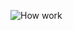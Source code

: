 ![How work](https://github.com/user-attachments/assets/9d6a912a-e7bc-4648-8ef7-969e2ccd72ca)
<?xml version="1.0" encoding="UTF-8"?>
<!DOCTYPE svg PUBLIC "-//W3C//DTD SVG 1.1//EN" "http://www.w3.org/Graphics/SVG/1.1/DTD/svg11.dtd">
<!-- Creator: CorelDRAW 2018 (64-Bit) -->
<svg xmlns="http://www.w3.org/2000/svg" xml:space="preserve" width="210mm" height="297mm" version="1.1" style="shape-rendering:geometricPrecision; text-rendering:geometricPrecision; image-rendering:optimizeQuality; fill-rule:evenodd; clip-rule:evenodd"
viewBox="0 0 21000 29700"
 xmlns:xlink="http://www.w3.org/1999/xlink">
 <defs>
  <style type="text/css">
   <![CDATA[
    .str0 {stroke:#2B2A29;stroke-width:20;stroke-miterlimit:22.9256}
    .fil0 {fill:none}
    .fil1 {fill:#2B2A29;fill-rule:nonzero}
   ]]>
  </style>
 </defs>
 <g id="Layer_x0020_1">
  <metadata id="CorelCorpID_0Corel-Layer"/>
  <g id="_2685583755776">
   <g>
    <circle class="fil0 str0" cx="8000" cy="4200" r="500"/>
    <path class="fil1" d="M7907.43 4301.03l78.08 -104.84 -68.76 -97.23 31.84 0 36.83 51.69c7.67,10.73 12.98,18.91 16.04,24.6 4.56,-7.05 9.92,-14.58 16.09,-22.53l40.35 -53.76 29.31 0 -70.18 96.05 75.54 106.02 -32.83 0 -50.99 -72.06c-2.92,-4.09 -5.69,-8.18 -8.28,-12.23 -4.51,6.77 -7.71,11.52 -9.69,14.21l-51.22 70.08 -32.13 0z"/>
   </g>
   <rect class="fil0" x="7500" y="3700" width="1000" height="1000"/>
  </g>
  <g id="_2685583749920">
   <path class="fil1" d="M11366.88 5821.28l0 -24.69 103.49 -129.54c7.43,-9.13 14.39,-17.17 21.02,-24.13l-112.65 0 0 -23.71 144.49 0 0 23.71 -113.5 140.17 -12.13 14.48 129.02 0 0 23.71 -159.74 0z"/>
   <polygon id="1" class="fil1" points="11538,5649.83 11538,5637.41 11576.39,5637.41 11576.39,5649.83 "/>
   <path id="2" class="fil1" d="M11633.11 5680.17l-12.41 0 0 -79.07c-2.99,2.87 -6.92,5.72 -11.76,8.56 -4.85,2.85 -9.22,4.99 -13.08,6.4l0 -12c6.94,-3.24 13.01,-7.19 18.2,-11.85 5.2,-4.63 8.89,-9.12 11.06,-13.5l7.99 0 0 101.46z"/>
   <rect class="fil0 str0" x="11000" y="5200" width="1000" height="1000"/>
  </g>
  <line class="fil0 str0" x1="5000" y1="4200" x2="7500" y2= "4200" />
  <path class="fil1" d="M4367.18 3807.11l24.55 -3.96c1.37,9.84 5.22,17.36 11.53,22.63 6.3,5.22 15.14,7.85 26.43,7.85 11.43,0 19.9,-2.3 25.45,-6.96 5.5,-4.61 8.28,-10.06 8.28,-16.32 0,-5.6 -2.5,-10.02 -7.44,-13.22 -3.48,-2.21 -11.94,-4.98 -25.4,-8.42 -18.15,-4.56 -30.71,-8.51 -37.77,-11.85 -7,-3.39 -12.32,-7.99 -15.94,-13.92 -3.62,-5.88 -5.46,-12.42 -5.46,-19.57 0,-6.54 1.51,-12.56 4.47,-18.11 3.01,-5.55 7.06,-10.16 12.18,-13.83 3.86,-2.82 9.13,-5.22 15.76,-7.19 6.68,-1.98 13.78,-2.97 21.4,-2.97 11.48,0 21.54,1.65 30.2,4.99 8.7,3.29 15.1,7.81 19.24,13.45 4.09,5.69 6.96,13.27 8.51,22.77l-24.27 3.38c-1.08,-7.62 -4.28,-13.59 -9.55,-17.87 -5.27,-4.28 -12.7,-6.4 -22.34,-6.4 -11.34,0 -19.47,1.88 -24.32,5.65 -4.84,3.76 -7.29,8.18 -7.29,13.21 0,3.2 0.99,6.12 3.01,8.71 2.02,2.63 5.18,4.84 9.5,6.58 2.5,0.94 9.74,3.06 21.87,6.35 17.5,4.66 29.73,8.52 36.69,11.48 6.96,2.96 12.42,7.34 16.37,12.98 4,5.69 5.98,12.75 5.98,21.21 0,8.24 -2.4,16 -7.25,23.29 -4.84,7.29 -11.8,12.93 -20.88,16.93 -9.13,4 -19.43,5.97 -30.91,5.97 -19,0 -33.53,-3.95 -43.5,-11.8 -9.98,-7.9 -16.33,-19.57 -19.1,-35.04z"/>
  <path id="1" class="fil1" d="M4518.17 3850.85l0 -202.07 24.83 0 0 72.72c11.53,-13.5 26.06,-20.23 43.65,-20.23 10.77,0 20.13,2.12 28.13,6.4 7.95,4.28 13.64,10.16 17.07,17.69 3.44,7.52 5.13,18.48 5.13,32.78l0 92.71 -24.83 0 0 -92.62c0,-12.37 -2.69,-21.4 -8,-27.04 -5.36,-5.65 -12.89,-8.47 -22.67,-8.47 -7.29,0 -14.16,1.88 -20.6,5.69 -6.45,3.81 -11.01,8.99 -13.79,15.53 -2.72,6.49 -4.09,15.47 -4.09,26.95l0 79.96 -24.83 0z"/>
  <path id="2" class="fil1" d="M4665.81 3777.61c0,-27.04 7.53,-47.08 22.63,-60.11 12.56,-10.82 27.94,-16.23 46.05,-16.23 20.08,0 36.54,6.59 49.34,19.76 12.75,13.12 19.14,31.33 19.14,54.51 0,18.82 -2.82,33.59 -8.46,44.36 -5.65,10.77 -13.88,19.14 -24.7,25.12 -10.77,5.97 -22.58,8.93 -35.32,8.93 -20.51,0 -37.07,-6.53 -49.72,-19.66 -12.65,-13.12 -18.96,-32.03 -18.96,-56.68zm25.4 0.05c0,18.72 4.1,32.74 12.28,42 8.23,9.32 18.53,13.97 31,13.97 12.32,0 22.57,-4.65 30.81,-14.01 8.18,-9.36 12.27,-23.61 12.27,-42.76 0,-18.06 -4.14,-31.75 -12.37,-41.01 -8.23,-9.32 -18.48,-13.97 -30.71,-13.97 -12.47,0 -22.77,4.61 -31,13.87 -8.18,9.27 -12.28,23.24 -12.28,41.91z"/>
  <path id="3" class="fil1" d="M4831.8 3850.85l0 -146.47 22.3 0 0 22.43c5.69,-10.39 10.96,-17.26 15.8,-20.55 4.85,-3.34 10.16,-4.99 15.95,-4.99 8.37,0 16.89,2.64 25.54,7.86l-8.84 22.91c-6.02,-3.39 -12.04,-5.08 -18.06,-5.08 -5.41,0 -10.26,1.64 -14.54,4.89 -4.28,3.24 -7.34,7.76 -9.17,13.54 -2.78,8.8 -4.14,18.44 -4.14,28.93l0 76.53 -24.84 0z"/>
  <path id="4" class="fil1" d="M4979.97 3828.7l3.39 21.91c-6.96,1.46 -13.22,2.22 -18.68,2.22 -8.98,0 -15.94,-1.42 -20.93,-4.28 -4.94,-2.87 -8.42,-6.59 -10.44,-11.25 -2.02,-4.65 -3.01,-14.44 -3.01,-29.35l0 -84.38 -18.34 0 0 -19.19 18.34 0 0 -36.22 24.84 -14.91 0 51.13 24.83 0 0 19.19 -24.83 0 0 85.79c0,7.11 0.42,11.67 1.31,13.69 0.85,2.02 2.26,3.62 4.24,4.85 1.97,1.17 4.79,1.78 8.46,1.78 2.73,0 6.35,-0.33 10.82,-0.98z"/>
  <path id="5" class="fil1" d="M5051.89 3910.12c-13.64,-17.27 -25.21,-37.44 -34.67,-60.59 -9.45,-23.14 -14.15,-47.13 -14.15,-71.92 0,-21.87 3.52,-42.8 10.58,-62.79 8.28,-23.24 21.02,-46.38 38.24,-69.43l17.78 0c-11.1,19.1 -18.49,32.74 -22.06,40.93 -5.6,12.65 -10.02,25.87 -13.22,39.65 -3.95,17.17 -5.92,34.43 -5.92,51.79 0,44.16 13.73,88.28 41.2,132.36l-17.78 0z"/>
  <path id="6" class="fil1" d="M5513.65 3850.85l-23.15 0 0 -202.07 24.84 0 0 72.11c10.49,-13.08 23.85,-19.62 40.12,-19.62 8.99,0 17.55,1.79 25.59,5.41 8.04,3.62 14.63,8.75 19.85,15.29 5.17,6.58 9.27,14.49 12.18,23.75 2.97,9.22 4.42,19.15 4.42,29.68 0,25.03 -6.21,44.41 -18.58,58.05 -12.41,13.68 -27.28,20.5 -44.63,20.5 -17.27,0 -30.81,-7.19 -40.64,-21.54l0 18.44zm-0.29 -74.32c0,17.5 2.4,30.15 7.15,37.96 7.81,12.75 18.35,19.14 31.66,19.14 10.86,0 20.23,-4.7 28.08,-14.11 7.9,-9.4 11.85,-23.42 11.85,-42.05 0,-19.09 -3.76,-33.16 -11.33,-42.24 -7.58,-9.07 -16.75,-13.64 -27.47,-13.64 -10.87,0 -20.23,4.71 -28.08,14.11 -7.9,9.41 -11.86,23.01 -11.86,40.83z"/>
  <path id="7" class="fil1" d="M5647.75 3677l0 -28.22 24.83 0 0 28.22 -24.83 0zm0 173.85l0 -146.47 24.83 0 0 146.47 -24.83 0z"/>
  <path id="8" class="fil1" d="M5764.35 3828.7l3.39 21.91c-6.96,1.46 -13.22,2.22 -18.68,2.22 -8.98,0 -15.94,-1.42 -20.93,-4.28 -4.94,-2.87 -8.42,-6.59 -10.44,-11.25 -2.02,-4.65 -3.01,-14.44 -3.01,-29.35l0 -84.38 -18.34 0 0 -19.19 18.34 0 0 -36.22 24.84 -14.91 0 51.13 24.83 0 0 19.19 -24.83 0 0 85.79c0,7.11 0.42,11.67 1.31,13.69 0.85,2.02 2.26,3.62 4.24,4.85 1.97,1.17 4.79,1.78 8.46,1.78 2.73,0 6.35,-0.33 10.82,-0.98z"/>
  <path id="9" class="fil1" d="M5778.98 3807.11l24.55 -3.96c1.37,9.84 5.22,17.36 11.53,22.63 6.3,5.22 15.14,7.85 26.43,7.85 11.43,0 19.9,-2.3 25.45,-6.96 5.5,-4.61 8.28,-10.06 8.28,-16.32 0,-5.6 -2.5,-10.02 -7.44,-13.22 -3.48,-2.21 -11.94,-4.98 -25.4,-8.42 -18.15,-4.56 -30.71,-8.51 -37.77,-11.85 -7,-3.39 -12.32,-7.99 -15.94,-13.92 -3.62,-5.88 -5.46,-12.42 -5.46,-19.57 0,-6.54 1.51,-12.56 4.47,-18.11 3.01,-5.55 7.06,-10.16 12.18,-13.83 3.86,-2.82 9.13,-5.22 15.76,-7.19 6.68,-1.98 13.78,-2.97 21.4,-2.97 11.48,0 21.54,1.65 30.2,4.99 8.7,3.29 15.1,7.81 19.24,13.45 4.09,5.69 6.96,13.27 8.51,22.77l-24.27 3.38c-1.08,-7.62 -4.28,-13.59 -9.55,-17.87 -5.27,-4.28 -12.7,-6.4 -22.34,-6.4 -11.34,0 -19.47,1.88 -24.32,5.65 -4.84,3.76 -7.29,8.18 -7.29,13.21 0,3.2 0.99,6.12 3.01,8.71 2.02,2.63 5.18,4.84 9.5,6.58 2.5,0.94 9.74,3.06 21.87,6.35 17.5,4.66 29.73,8.52 36.69,11.48 6.96,2.96 12.42,7.34 16.37,12.98 4,5.69 5.98,12.75 5.98,21.21 0,8.24 -2.4,16 -7.25,23.29 -4.84,7.29 -11.8,12.93 -20.88,16.93 -9.13,4 -19.43,5.97 -30.91,5.97 -19,0 -33.53,-3.95 -43.5,-11.8 -9.98,-7.9 -16.33,-19.57 -19.1,-35.04z"/>
  <path id="10" class="fil1" d="M5946.34 3910.12l-17.78 0c27.46,-44.08 41.2,-88.2 41.2,-132.36 0,-17.27 -1.98,-34.39 -5.93,-51.37 -3.1,-13.78 -7.48,-27 -13.07,-39.7 -3.58,-8.23 -11.01,-22.01 -22.2,-41.3l17.78 0c17.21,23.05 29.96,46.19 38.24,69.43 7.05,19.99 10.58,40.92 10.58,62.79 0,24.79 -4.75,48.78 -14.25,71.92 -9.46,23.15 -20.98,43.32 -34.57,60.59z"/>
  <path id="11" class="fil1" d="M5184.82 3850.85l-24.84 0 0 -158.14c-5.97,5.74 -13.83,11.43 -23.52,17.12 -9.69,5.7 -18.44,9.98 -26.15,12.8l0 -23.99c13.88,-6.49 26.01,-14.39 36.41,-23.71 10.39,-9.26 17.78,-18.25 22.1,-27l16 0 0 202.92z"/>
  <path id="12" class="fil1" d="M5377.62 3698.17l-24.56 1.97c-2.21,-9.73 -5.36,-16.83 -9.45,-21.26 -6.73,-7.1 -15.05,-10.63 -24.93,-10.63 -7.95,0 -15,2.21 -21.07,6.64 -7.81,5.69 -13.92,13.97 -18.49,24.88 -4.51,10.96 -6.86,26.53 -7.05,46.71 5.97,-9.08 13.31,-15.86 21.96,-20.23 8.66,-4.42 17.69,-6.63 27.19,-6.63 16.56,0 30.67,6.11 42.33,18.29 11.62,12.19 17.45,27.9 17.45,47.23 0,12.7 -2.72,24.46 -8.18,35.37 -5.5,10.91 -12.98,19.24 -22.58,25.02 -9.55,5.79 -20.41,8.71 -32.55,8.71 -20.65,0 -37.53,-7.62 -50.61,-22.82 -13.03,-15.19 -19.57,-40.26 -19.57,-75.16 0,-39.04 7.25,-67.45 21.69,-85.18 12.6,-15.43 29.58,-23.15 50.99,-23.15 15.89,0 28.97,4.47 39.13,13.36 10.16,8.89 16.28,21.17 18.3,36.88zm-101.6 87.2c0,8.57 1.83,16.75 5.45,24.56 3.63,7.81 8.71,13.73 15.15,17.82 6.49,4.1 13.36,6.17 20.65,6.17 10.58,0 19.61,-4.24 27.09,-12.7 7.48,-8.47 11.24,-19.95 11.24,-34.48 0,-13.97 -3.71,-24.98 -11.1,-33.02 -7.38,-8.04 -16.79,-12.09 -28.22,-12.09 -11.19,0 -20.74,4.05 -28.55,12.09 -7.81,8.04 -11.71,18.58 -11.71,31.65z"/>
  <g>
   <path class="fil1" d="M7988.72 3575.01l-4.54 -440.52 20 -0.2 4.54 440.52 -20 0.2zm11.28 124.99l-109.24 -247.81 6.7 3.16 6.7 2.95 6.7 2.75 6.69 2.53 6.69 2.33 6.69 2.12 6.69 1.91 6.69 1.7 6.68 1.5 6.68 1.28 6.68 1.08 6.68 0.87 6.67 0.66 6.67 0.45 6.67 0.25 6.67 0.03 6.67 -0.17 6.66 -0.38 6.67 -0.59 6.65 -0.8 6.66 -1.01 6.66 -1.21 6.65 -1.42 6.65 -1.63 6.65 -1.84 6.65 -2.05 6.64 -2.26 6.64 -2.46 6.65 -2.68 6.63 -2.88 6.64 -3.09 6.63 -3.29 0 0 -104.11 250z"/>
  </g>
  <g>
   <path class="fil1" d="M11503.29 5074.9l0 -874.9 20 0 0 874.9 -20 0zm10 125.1l-106.68 -248.92 6.67 3.23 6.66 3.02 6.67 2.81 6.67 2.61 6.67 2.39 6.66 2.19 6.67 1.98 6.67 1.77 6.67 1.57 6.66 1.35 6.67 1.15 6.67 0.93 6.67 0.73 6.66 0.52 6.67 0.32 6.67 0.1 6.67 -0.1 6.66 -0.32 6.67 -0.52 6.67 -0.73 6.67 -0.93 6.66 -1.15 6.67 -1.35 6.67 -1.57 6.67 -1.77 6.66 -1.98 6.67 -2.19 6.67 -2.39 6.67 -2.61 6.66 -2.81 6.67 -3.02 6.67 -3.23 0 0 -106.68 248.92z"/>
  </g>
  <g>
   <circle class="fil0 str0" cx="9500" cy="4200" r="500"/>
   <polygon class="fil1" points="9488.3,4266.74 9488.3,4211.43 9433.26,4211.43 9433.26,4188.29 9488.3,4188.29 9488.3,4133.25 9511.72,4133.25 9511.72,4188.29 9566.75,4188.29 9566.75,4211.43 9511.72,4211.43 9511.72,4266.74 "/>
   <rect class="fil0" x="9000" y="3700" width="1000" height="1000"/>
  </g>
  <g>
   <path class="fil1" d="M8874.9 4210l-374.9 0 0 -20 374.9 0 0 20zm125.1 -10l-248.92 106.68 3.23 -6.67 3.02 -6.66 2.81 -6.67 2.61 -6.67 2.39 -6.67 2.19 -6.66 1.98 -6.67 1.77 -6.67 1.57 -6.67 1.35 -6.66 1.15 -6.67 0.93 -6.67 0.73 -6.67 0.52 -6.66 0.32 -6.67 0.1 -6.67 -0.1 -6.67 -0.32 -6.67 -0.52 -6.66 -0.73 -6.67 -0.93 -6.67 -1.15 -6.67 -1.35 -6.66 -1.57 -6.67 -1.77 -6.67 -1.98 -6.67 -2.19 -6.66 -2.39 -6.67 -2.61 -6.67 -2.81 -6.67 -3.02 -6.66 -3.23 -6.67 0 0 248.92 106.68z"/>
  </g>
  <g>
   <path class="fil1" d="M13874.9 4210l-3874.9 0 0 -20 3874.9 0 0 20zm125.1 -10l-248.92 106.68 3.23 -6.67 3.02 -6.66 2.81 -6.67 2.61 -6.67 2.39 -6.67 2.19 -6.66 1.98 -6.67 1.77 -6.67 1.57 -6.67 1.35 -6.66 1.15 -6.67 0.93 -6.67 0.73 -6.67 0.52 -6.66 0.32 -6.67 0.1 -6.67 -0.1 -6.67 -0.32 -6.67 -0.52 -6.66 -0.73 -6.67 -0.93 -6.67 -1.15 -6.67 -1.35 -6.66 -1.57 -6.67 -1.77 -6.67 -1.98 -6.67 -2.19 -6.66 -2.39 -6.67 -2.61 -6.67 -2.81 -6.67 -3.02 -6.66 -3.23 -6.67 0 0 248.92 106.68z"/>
  </g>
  <g>
   <path class="fil1" d="M10125.1 5690l874.9 0 0 20 -874.9 0 0 -20zm-125.1 10l248.92 -106.68 -3.23 6.67 -3.02 6.66 -2.81 6.67 -2.61 6.67 -2.39 6.67 -2.19 6.66 -1.98 6.67 -1.77 6.67 -1.57 6.67 -1.35 6.66 -1.15 6.67 -0.93 6.67 -0.73 6.67 -0.52 6.66 -0.32 6.67 -0.1 6.67 0.1 6.67 0.32 6.66 0.52 6.67 0.73 6.67 0.93 6.67 1.15 6.66 1.35 6.67 1.57 6.67 1.77 6.67 1.98 6.66 2.19 6.67 2.39 6.67 2.61 6.67 2.81 6.66 3.02 6.67 3.23 6.67 0 0 -248.92 -106.68z"/>
  </g>
  <g>
   <g>
    <circle class="fil0 str0" cx="9500" cy="5700" r="500"/>
    <path class="fil1" d="M9407.43 5801.03l78.08 -104.84 -68.76 -97.23 31.84 0 36.83 51.69c7.67,10.73 12.98,18.91 16.04,24.6 4.56,-7.05 9.92,-14.58 16.09,-22.53l40.35 -53.76 29.31 0 -70.18 96.05 75.54 106.02 -32.83 0 -50.99 -72.06c-2.92,-4.09 -5.69,-8.18 -8.28,-12.23 -4.51,6.77 -7.71,11.52 -9.69,14.21l-51.22 70.08 -32.13 0z"/>
   </g>
   <rect class="fil0" x="9000" y="5200" width="1000" height="1000"/>
  </g>
  <rect class="fil0" x="11130.9" y="1993.65" width="1000" height="1000"/>
  <g>
   <circle class="fil0 str0" cx="8008.2" cy="2632.19" r="500"/>
   <path class="fil1" d="M7913.61 2733.22l77.51 -202.07 29.4 0 82.27 202.07 -30.43 0 -23.38 -61.24 -85.09 0 -21.92 61.24 -28.36 0zm58.13 -82.97l68.87 0 -21.08 -56.02c-6.35,-17.03 -11.14,-31.09 -14.48,-42.2 -2.78,13.18 -6.5,26.11 -11.15,38.9l-22.16 59.32z"/>
   <rect class="fil0" x="7508.2" y="2132.19" width="1000" height="1000"/>
  </g>
  <g>
   <circle class="fil0 str0" cx="8000" cy="5700" r="500"/>
   <path class="fil1" d="M7923.66 5801.03l0 -202.07 75.83 0c15.42,0 27.79,2.02 37.15,6.12 9.32,4.09 16.61,10.39 21.88,18.9 5.31,8.47 7.95,17.36 7.95,26.67 0,8.61 -2.36,16.75 -7.01,24.37 -4.66,7.62 -11.72,13.78 -21.17,18.48 12.23,3.58 21.64,9.69 28.18,18.35 6.58,8.61 9.87,18.81 9.87,30.57 0,9.5 -2.02,18.3 -6.02,26.44 -4,8.13 -8.93,14.39 -14.81,18.81 -5.88,4.38 -13.27,7.72 -22.11,9.97 -8.89,2.26 -19.76,3.39 -32.64,3.39l-77.1 0zm26.81 -117.12l43.7 0c11.85,0 20.37,-0.8 25.49,-2.35 6.82,-2.03 11.95,-5.41 15.38,-10.12 3.44,-4.7 5.18,-10.58 5.18,-17.68 0,-6.73 -1.6,-12.65 -4.85,-17.73 -3.19,-5.13 -7.8,-8.66 -13.78,-10.54 -5.97,-1.88 -16.23,-2.82 -30.71,-2.82l-40.41 0 0 61.24zm0 93.41l50.33 0c8.66,0 14.72,-0.33 18.25,-0.98 6.12,-1.09 11.29,-2.92 15.43,-5.51 4.14,-2.58 7.53,-6.35 10.21,-11.29 2.68,-4.94 4,-10.63 4,-17.07 0,-7.57 -1.93,-14.11 -5.84,-19.71 -3.85,-5.6 -9.22,-9.5 -16.08,-11.76 -6.82,-2.26 -16.7,-3.38 -29.54,-3.38l-46.76 0 0 69.7z"/>
   <rect class="fil0" x="7500" y="5200" width="1000" height="1000"/>
  </g>
  <g>
   <path class="fil1" d="M8874.9 5710l-374.9 0 0 -20 374.9 0 0 20zm125.1 -10l-248.92 106.68 3.23 -6.67 3.02 -6.66 2.81 -6.67 2.61 -6.67 2.39 -6.67 2.19 -6.66 1.98 -6.67 1.77 -6.67 1.57 -6.67 1.35 -6.66 1.15 -6.67 0.93 -6.67 0.73 -6.67 0.52 -6.66 0.32 -6.67 0.1 -6.67 -0.1 -6.67 -0.32 -6.67 -0.52 -6.66 -0.73 -6.67 -0.93 -6.67 -1.15 -6.67 -1.35 -6.66 -1.57 -6.67 -1.77 -6.67 -1.98 -6.67 -2.19 -6.66 -2.39 -6.67 -2.61 -6.67 -2.81 -6.67 -3.02 -6.66 -3.23 -6.67 0 0 248.92 106.68z"/>
  </g>
  <g>
   <path class="fil1" d="M9510 4825.1l0 374.9 -20 0 0 -374.9 20 0zm-10 -125.1l106.68 248.92 -6.67 -3.23 -6.67 -3.02 -6.66 -2.81 -6.67 -2.61 -6.67 -2.39 -6.67 -2.19 -6.66 -1.98 -6.67 -1.77 -6.67 -1.57 -6.67 -1.35 -6.66 -1.15 -6.67 -0.93 -6.67 -0.73 -6.67 -0.52 -6.66 -0.32 -6.67 -0.1 -6.67 0.1 -6.67 0.32 -6.66 0.52 -6.67 0.73 -6.67 0.93 -6.67 1.15 -6.66 1.35 -6.67 1.57 -6.67 1.77 -6.67 1.98 -6.66 2.19 -6.67 2.39 -6.67 2.61 -6.67 2.81 -6.66 3.02 -6.67 3.23 0 0 106.68 -248.92z"/>
  </g>
  <g>
   <path class="fil1" d="M11489.98 7074.9l0 -874.9 20 0 0 874.9 -20 0zm10 125.1l-106.68 -248.92 6.67 3.23 6.66 3.02 6.67 2.81 6.67 2.61 6.67 2.39 6.66 2.19 6.67 1.98 6.67 1.77 6.67 1.57 6.66 1.35 6.67 1.15 6.67 0.93 6.67 0.73 6.66 0.52 6.67 0.32 6.67 0.1 6.67 -0.1 6.66 -0.32 6.67 -0.52 6.67 -0.73 6.67 -0.93 6.66 -1.15 6.67 -1.35 6.67 -1.57 6.67 -1.77 6.66 -1.98 6.67 -2.19 6.67 -2.39 6.67 -2.61 6.66 -2.81 6.67 -3.02 6.67 -3.23 0 0 -106.68 248.92z"/>
  </g>
  <g>
   <path class="fil1" d="M11366.88 7821.28l0 -24.69 103.49 -129.54c7.43,-9.13 14.39,-17.17 21.02,-24.13l-112.65 0 0 -23.71 144.49 0 0 23.71 -113.5 140.17 -12.13 14.48 129.02 0 0 23.71 -159.74 0z"/>
   <polygon id="1" class="fil1" points="11538,7649.83 11538,7637.41 11576.39,7637.41 11576.39,7649.83 "/>
   <path id="2" class="fil1" d="M11633.11 7680.17l-12.41 0 0 -79.07c-2.99,2.87 -6.92,5.72 -11.76,8.56 -4.85,2.85 -9.22,4.99 -13.08,6.4l0 -12c6.94,-3.24 13.01,-7.19 18.2,-11.85 5.2,-4.63 8.89,-9.12 11.06,-13.5l7.99 0 0 101.46z"/>
   <rect class="fil0 str0" x="11000" y="7200" width="1000" height="1000"/>
  </g>
  <g>
   <path class="fil1" d="M9500 7690l1500 0 0 20 -1500 0 -10 -10 10 -10zm0 20l-10 0 0 -10 10 10zm10 -1384.9l0 1374.9 -20 0 0 -1374.9 20 0zm-10 -125.1l106.68 248.92 -6.67 -3.23 -6.67 -3.02 -6.66 -2.81 -6.67 -2.61 -6.67 -2.39 -6.67 -2.19 -6.66 -1.98 -6.67 -1.77 -6.67 -1.57 -6.67 -1.35 -6.66 -1.15 -6.67 -0.93 -6.67 -0.73 -6.67 -0.52 -6.66 -0.32 -6.67 -0.1 -6.67 0.1 -6.67 0.32 -6.66 0.52 -6.67 0.73 -6.67 0.93 -6.67 1.15 -6.66 1.35 -6.67 1.57 -6.67 1.77 -6.67 1.98 -6.66 2.19 -6.67 2.39 -6.67 2.61 -6.67 2.81 -6.66 3.02 -6.67 3.23 0 0 106.68 -248.92z"/>
  </g>
  <path class="fil1" d="M11934.27 3965.86l24.55 -3.96c1.37,9.84 5.22,17.36 11.53,22.63 6.3,5.22 15.14,7.85 26.43,7.85 11.43,0 19.9,-2.3 25.45,-6.96 5.5,-4.61 8.28,-10.06 8.28,-16.32 0,-5.6 -2.5,-10.02 -7.44,-13.22 -3.48,-2.21 -11.94,-4.98 -25.4,-8.42 -18.15,-4.56 -30.71,-8.51 -37.77,-11.85 -7,-3.39 -12.32,-7.99 -15.94,-13.92 -3.62,-5.88 -5.46,-12.42 -5.46,-19.57 0,-6.54 1.51,-12.56 4.47,-18.11 3.01,-5.55 7.06,-10.16 12.18,-13.83 3.86,-2.82 9.13,-5.22 15.76,-7.19 6.68,-1.98 13.78,-2.97 21.4,-2.97 11.48,0 21.54,1.65 30.2,4.99 8.7,3.29 15.1,7.81 19.24,13.45 4.09,5.69 6.96,13.27 8.51,22.77l-24.27 3.38c-1.08,-7.62 -4.28,-13.59 -9.55,-17.87 -5.27,-4.28 -12.7,-6.4 -22.34,-6.4 -11.34,0 -19.47,1.88 -24.32,5.65 -4.84,3.76 -7.29,8.18 -7.29,13.21 0,3.2 0.99,6.12 3.01,8.71 2.02,2.63 5.18,4.84 9.5,6.58 2.5,0.94 9.74,3.06 21.87,6.35 17.5,4.66 29.73,8.52 36.69,11.48 6.96,2.96 12.42,7.34 16.37,12.98 4,5.69 5.98,12.75 5.98,21.21 0,8.24 -2.4,16 -7.25,23.29 -4.84,7.29 -11.8,12.93 -20.88,16.93 -9.13,4 -19.43,5.97 -30.91,5.97 -19,0 -33.53,-3.95 -43.5,-11.8 -9.98,-7.9 -16.33,-19.57 -19.1,-35.04z"/>
  <path id="1" class="fil1" d="M12085.26 4009.6l0 -202.07 24.83 0 0 72.72c11.53,-13.5 26.06,-20.23 43.65,-20.23 10.77,0 20.13,2.12 28.13,6.4 7.95,4.28 13.64,10.16 17.07,17.69 3.44,7.52 5.13,18.48 5.13,32.78l0 92.71 -24.83 0 0 -92.62c0,-12.37 -2.69,-21.4 -8,-27.04 -5.36,-5.65 -12.89,-8.47 -22.67,-8.47 -7.29,0 -14.16,1.88 -20.6,5.69 -6.45,3.81 -11.01,8.99 -13.79,15.53 -2.72,6.49 -4.09,15.47 -4.09,26.95l0 79.96 -24.83 0z"/>
  <path id="2" class="fil1" d="M12232.9 3936.36c0,-27.04 7.53,-47.08 22.63,-60.11 12.56,-10.82 27.94,-16.23 46.05,-16.23 20.08,0 36.54,6.59 49.34,19.76 12.75,13.12 19.14,31.33 19.14,54.51 0,18.82 -2.82,33.59 -8.46,44.36 -5.65,10.77 -13.88,19.14 -24.7,25.12 -10.77,5.97 -22.58,8.93 -35.32,8.93 -20.51,0 -37.07,-6.53 -49.72,-19.66 -12.65,-13.12 -18.96,-32.03 -18.96,-56.68zm25.4 0.05c0,18.72 4.1,32.74 12.28,42 8.23,9.32 18.53,13.97 31,13.97 12.32,0 22.57,-4.65 30.81,-14.01 8.18,-9.36 12.27,-23.61 12.27,-42.76 0,-18.06 -4.14,-31.75 -12.37,-41.01 -8.23,-9.32 -18.48,-13.97 -30.71,-13.97 -12.47,0 -22.77,4.61 -31,13.87 -8.18,9.27 -12.28,23.24 -12.28,41.91z"/>
  <path id="3" class="fil1" d="M12398.89 4009.6l0 -146.47 22.3 0 0 22.43c5.69,-10.39 10.96,-17.26 15.8,-20.55 4.85,-3.34 10.16,-4.99 15.95,-4.99 8.37,0 16.89,2.64 25.54,7.86l-8.84 22.91c-6.02,-3.39 -12.04,-5.08 -18.06,-5.08 -5.41,0 -10.26,1.64 -14.54,4.89 -4.28,3.24 -7.34,7.76 -9.17,13.54 -2.78,8.8 -4.14,18.44 -4.14,28.93l0 76.53 -24.84 0z"/>
  <path id="4" class="fil1" d="M12547.06 3987.45l3.39 21.91c-6.96,1.46 -13.22,2.22 -18.68,2.22 -8.98,0 -15.94,-1.42 -20.93,-4.28 -4.94,-2.87 -8.42,-6.59 -10.44,-11.25 -2.02,-4.65 -3.01,-14.44 -3.01,-29.35l0 -84.38 -18.34 0 0 -19.19 18.34 0 0 -36.22 24.84 -14.91 0 51.13 24.83 0 0 19.19 -24.83 0 0 85.79c0,7.11 0.42,11.67 1.31,13.69 0.85,2.02 2.26,3.62 4.24,4.85 1.97,1.17 4.79,1.78 8.46,1.78 2.73,0 6.35,-0.33 10.82,-0.98z"/>
  <path id="5" class="fil1" d="M12618.98 4068.87c-13.64,-17.27 -25.21,-37.44 -34.67,-60.59 -9.45,-23.14 -14.15,-47.13 -14.15,-71.92 0,-21.87 3.52,-42.8 10.58,-62.79 8.28,-23.24 21.02,-46.38 38.24,-69.43l17.78 0c-11.1,19.1 -18.49,32.74 -22.06,40.93 -5.6,12.65 -10.02,25.87 -13.22,39.65 -3.95,17.17 -5.92,34.43 -5.92,51.79 0,44.16 13.73,88.28 41.2,132.36l-17.78 0z"/>
  <path id="6" class="fil1" d="M13080.74 4009.6l-23.15 0 0 -202.07 24.84 0 0 72.11c10.49,-13.08 23.85,-19.62 40.12,-19.62 8.99,0 17.55,1.79 25.59,5.41 8.04,3.62 14.63,8.75 19.85,15.29 5.17,6.58 9.27,14.49 12.18,23.75 2.97,9.22 4.42,19.15 4.42,29.68 0,25.03 -6.21,44.41 -18.58,58.05 -12.41,13.68 -27.28,20.5 -44.63,20.5 -17.27,0 -30.81,-7.19 -40.64,-21.54l0 18.44zm-0.29 -74.32c0,17.5 2.4,30.15 7.15,37.96 7.81,12.75 18.35,19.14 31.66,19.14 10.86,0 20.23,-4.7 28.08,-14.11 7.9,-9.4 11.85,-23.42 11.85,-42.05 0,-19.09 -3.76,-33.16 -11.33,-42.24 -7.58,-9.07 -16.75,-13.64 -27.47,-13.64 -10.87,0 -20.23,4.71 -28.08,14.11 -7.9,9.41 -11.86,23.01 -11.86,40.83z"/>
  <path id="7" class="fil1" d="M13214.84 3835.75l0 -28.22 24.83 0 0 28.22 -24.83 0zm0 173.85l0 -146.47 24.83 0 0 146.47 -24.83 0z"/>
  <path id="8" class="fil1" d="M13331.44 3987.45l3.39 21.91c-6.96,1.46 -13.22,2.22 -18.68,2.22 -8.98,0 -15.94,-1.42 -20.93,-4.28 -4.94,-2.87 -8.42,-6.59 -10.44,-11.25 -2.02,-4.65 -3.01,-14.44 -3.01,-29.35l0 -84.38 -18.34 0 0 -19.19 18.34 0 0 -36.22 24.84 -14.91 0 51.13 24.83 0 0 19.19 -24.83 0 0 85.79c0,7.11 0.42,11.67 1.31,13.69 0.85,2.02 2.26,3.62 4.24,4.85 1.97,1.17 4.79,1.78 8.46,1.78 2.73,0 6.35,-0.33 10.82,-0.98z"/>
  <path id="9" class="fil1" d="M13346.07 3965.86l24.55 -3.96c1.37,9.84 5.22,17.36 11.53,22.63 6.3,5.22 15.14,7.85 26.43,7.85 11.43,0 19.9,-2.3 25.45,-6.96 5.5,-4.61 8.28,-10.06 8.28,-16.32 0,-5.6 -2.5,-10.02 -7.44,-13.22 -3.48,-2.21 -11.94,-4.98 -25.4,-8.42 -18.15,-4.56 -30.71,-8.51 -37.77,-11.85 -7,-3.39 -12.32,-7.99 -15.94,-13.92 -3.62,-5.88 -5.46,-12.42 -5.46,-19.57 0,-6.54 1.51,-12.56 4.47,-18.11 3.01,-5.55 7.06,-10.16 12.18,-13.83 3.86,-2.82 9.13,-5.22 15.76,-7.19 6.68,-1.98 13.78,-2.97 21.4,-2.97 11.48,0 21.54,1.65 30.2,4.99 8.7,3.29 15.1,7.81 19.24,13.45 4.09,5.69 6.96,13.27 8.51,22.77l-24.27 3.38c-1.08,-7.62 -4.28,-13.59 -9.55,-17.87 -5.27,-4.28 -12.7,-6.4 -22.34,-6.4 -11.34,0 -19.47,1.88 -24.32,5.65 -4.84,3.76 -7.29,8.18 -7.29,13.21 0,3.2 0.99,6.12 3.01,8.71 2.02,2.63 5.18,4.84 9.5,6.58 2.5,0.94 9.74,3.06 21.87,6.35 17.5,4.66 29.73,8.52 36.69,11.48 6.96,2.96 12.42,7.34 16.37,12.98 4,5.69 5.98,12.75 5.98,21.21 0,8.24 -2.4,16 -7.25,23.29 -4.84,7.29 -11.8,12.93 -20.88,16.93 -9.13,4 -19.43,5.97 -30.91,5.97 -19,0 -33.53,-3.95 -43.5,-11.8 -9.98,-7.9 -16.33,-19.57 -19.1,-35.04z"/>
  <path id="10" class="fil1" d="M13513.43 4068.87l-17.78 0c27.46,-44.08 41.2,-88.2 41.2,-132.36 0,-17.27 -1.98,-34.39 -5.93,-51.37 -3.1,-13.78 -7.48,-27 -13.07,-39.7 -3.58,-8.23 -11.01,-22.01 -22.2,-41.3l17.78 0c17.21,23.05 29.96,46.19 38.24,69.43 7.05,19.99 10.58,40.92 10.58,62.79 0,24.79 -4.75,48.78 -14.25,71.92 -9.46,23.15 -20.98,43.32 -34.57,60.59z"/>
  <path id="11" class="fil1" d="M12751.91 4009.6l-24.84 0 0 -158.14c-5.97,5.74 -13.83,11.43 -23.52,17.12 -9.69,5.7 -18.44,9.98 -26.15,12.8l0 -23.99c13.88,-6.49 26.01,-14.39 36.41,-23.71 10.39,-9.26 17.78,-18.25 22.1,-27l16 0 0 202.92z"/>
  <path id="12" class="fil1" d="M12944.71 3856.92l-24.56 1.97c-2.21,-9.73 -5.36,-16.83 -9.45,-21.26 -6.73,-7.1 -15.05,-10.63 -24.93,-10.63 -7.95,0 -15,2.21 -21.07,6.64 -7.81,5.69 -13.92,13.97 -18.49,24.88 -4.51,10.96 -6.86,26.53 -7.05,46.71 5.97,-9.08 13.31,-15.86 21.96,-20.23 8.66,-4.42 17.69,-6.63 27.19,-6.63 16.56,0 30.67,6.11 42.33,18.29 11.62,12.19 17.45,27.9 17.45,47.23 0,12.7 -2.72,24.46 -8.18,35.37 -5.5,10.91 -12.98,19.24 -22.58,25.02 -9.55,5.79 -20.41,8.71 -32.55,8.71 -20.65,0 -37.53,-7.62 -50.61,-22.82 -13.03,-15.19 -19.57,-40.26 -19.57,-75.16 0,-39.04 7.25,-67.45 21.69,-85.18 12.6,-15.43 29.58,-23.15 50.99,-23.15 15.89,0 28.97,4.47 39.13,13.36 10.16,8.89 16.28,21.17 18.3,36.88zm-101.6 87.2c0,8.57 1.83,16.75 5.45,24.56 3.63,7.81 8.71,13.73 15.15,17.82 6.49,4.1 13.36,6.17 20.65,6.17 10.58,0 19.61,-4.24 27.09,-12.7 7.48,-8.47 11.24,-19.95 11.24,-34.48 0,-13.97 -3.71,-24.98 -11.1,-33.02 -7.38,-8.04 -16.79,-12.09 -28.22,-12.09 -11.19,0 -20.74,4.05 -28.55,12.09 -7.81,8.04 -11.71,18.58 -11.71,31.65z"/>
  <g>
   <path class="fil1" d="M11489.98 9074.9l0 -874.9 20 0 0 874.9 -20 0zm10 125.1l-106.68 -248.92 6.67 3.23 6.66 3.02 6.67 2.81 6.67 2.61 6.67 2.39 6.66 2.19 6.67 1.98 6.67 1.77 6.67 1.57 6.66 1.35 6.67 1.15 6.67 0.93 6.67 0.73 6.66 0.52 6.67 0.32 6.67 0.1 6.67 -0.1 6.66 -0.32 6.67 -0.52 6.67 -0.73 6.67 -0.93 6.66 -1.15 6.67 -1.35 6.67 -1.57 6.67 -1.77 6.66 -1.98 6.67 -2.19 6.67 -2.39 6.67 -2.61 6.66 -2.81 6.67 -3.02 6.67 -3.23 0 0 -106.68 248.92z"/>
  </g>
  <g>
   <path class="fil1" d="M11366.88 9821.28l0 -24.69 103.49 -129.54c7.43,-9.13 14.39,-17.17 21.02,-24.13l-112.65 0 0 -23.71 144.49 0 0 23.71 -113.5 140.17 -12.13 14.48 129.02 0 0 23.71 -159.74 0z"/>
   <polygon id="1" class="fil1" points="11538,9649.83 11538,9637.41 11576.39,9637.41 11576.39,9649.83 "/>
   <path id="2" class="fil1" d="M11633.11 9680.17l-12.41 0 0 -79.07c-2.99,2.87 -6.92,5.72 -11.76,8.56 -4.85,2.85 -9.22,4.99 -13.08,6.4l0 -12c6.94,-3.24 13.01,-7.19 18.2,-11.85 5.2,-4.63 8.89,-9.12 11.06,-13.5l7.99 0 0 101.46z"/>
   <rect class="fil0 str0" x="11000" y="9200" width="1000" height="1000"/>
  </g>
  <line class="fil0 str0" x1="11000" y1="9700" x2="9500" y2= "9700" />
  <line class="fil0 str0" x1="9500" y1="9700" x2="9500" y2= "7700" />
 </g>
</svg>
